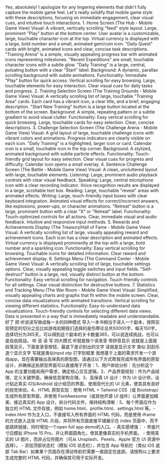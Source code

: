 Yes, absolutely! I apologize for any lingering elements that didn't fully capture the mobile game feel. Let's really solidify that mobile game style with these descriptions, focusing on immediate engagement, clear visual cues, and intuitive touch interactions. 1. Home Screen (The Hub - Mobile Game View) Visual: A vibrant, vertically scrolling "feed" style layout. Large, prominent "Play" button at the bottom center. User avatar is a customizable, large, touchable character icon at the top. Virtual currency is displayed with a large, bold number and a small, animated gem/coin icon. "Daily Quest" cards with bright, animated icons and clear, concise task descriptions. "Training Arena" is a simple, visually appealing progress bar with animated icons representing milestones. "Recent Expeditions" are small, touchable character icons with a subtle glow. "Daily Training" is a large, central, pulsating button with a clear "Start" label. Background: A dynamic, parallax scrolling background with subtle animations. Functionality: Immediate "Play" button for quick access. Vertical scrolling for easy browsing. Large, touchable elements for easy interaction. Clear visual cues for daily tasks and progress. 2. Training Selection Screen (The Training Grounds - Mobile Game View) Visual: A vertically scrolling list of large, touchable "Training Area" cards. Each card has a vibrant icon, a clear title, and a brief, engaging description. "Start New Training" button is a large button located at the bottom of the screen. Background: A simple, repeating pattern or a subtle gradient to avoid visual clutter. Functionality: Easy vertical scrolling for quick browsing. Large, touchable cards for easy selection. Clear, concise descriptions. 3. Challenge Selection Screen (The Challenge Arena - Mobile Game View) Visual: A grid layout of large, touchable challenge icons with vibrant colors and animations. Progress indicators are clearly visible on each icon. "Daily Training" is a highlighted, larger icon or card. Calendar icon is a small, touchable icon in the top corner. Background: A stylized, animated background with subtle particle effects. Functionality: Touch-friendly grid layout for easy selection. Clear visual cues for progress and difficulty. Calendar icon opens a small overlay. 4. Sentence Challenge Screen (The Battle - Mobile Game View) Visual: A clean, uncluttered layout with large, touchable elements. Listening: Large, prominent audio playback controls with clear visual feedback. Speaking: Large, central microphone icon with a clear recording indicator. Voice recognition results are displayed in a large, scrollable text box. Reading: Large, touchable "reveal" areas with animated effects. Writing: Large, touch-friendly input boxes with clear keyboard integration. Animated visual effects for correct/incorrect answers, like explosions, power-ups, or character animations. "Retreat" button is a large, prominent button with a clear "X" or "Retreat" label. Functionality: Touch-optimized controls for all actions. Clear, immediate visual and audio feedback. Intuitive and responsive input methods. 5. Rewards and Achievements Display (The Treasury/Hall of Fame - Mobile Game View) Visual: A vertically scrolling list of large, visually appealing reward and achievement icons. Each icon has a clear description and animated effects. Virtual currency is displayed prominently at the top with a large, bold number and a sparkling icon. Functionality: Easy vertical scrolling for browsing. Touchable icons for detailed information. Clear reward and achievement display. 6. Settings Menu (The Command Center - Mobile Game View) Visual: A vertically scrolling list of large, touchable settings options. Clear, visually appealing toggle switches and input fields. "Self-destruct" button is a large, red, visually distinct button at the bottom. Functionality: Easy vertical scrolling for navigation. Touch-friendly controls for all settings. Clear visual distinction for destructive buttons. 7. Statistics and Tracking Menu (The War Room - Mobile Game View) Visual: Simplified, visually appealing charts and graphs that fit within the mobile screen. Clear, concise data visualizations with animated transitions. Vertical scrolling for viewing different statistics. Functionality: Easy-to-understand data visualizations. Touch-friendly controls for selecting different data views. Data is presented in a way that is immediately readable and understandable. 好了 把 听说读写做成每一关的四种模式 导入一本书相当于进入一个副本，按照实现预定的切分之后比如游戏初期我们选择的是伤寒论总共50000字，每天150字，选择切分为365天，可以得到这个副本的关卡数量365，可以说连续挑战，也可以是自由挑战。 听 说 读 写 四大模式 听就是挨个读发音 带拼音显示 说就是上面是段落显示，下面是录音按钮，最底下是识别出的文字 读就是显示文字 类似 刮刮乐逐个显示文字 写就是类似input otp 打字到框里 我想基于上面的需求开发一个游戏app，现在需要输出高保真的原型图，请通过以下方式帮我完成所有界面的原型设计，并确保这些原型界面可以直接用于开发：1、用户体验分析：先分析这个 App 的主要功能和用户需求，确定核心交互逻辑。2、产品界面规划：作为产品经理，定义关键界面，确保信息架构合理。3、高保真 UI 设计：作为 UI 设计师，设计贴近真实 iOS/Android 设计规范的界面，使用现代化的 UI 元素，使其具有良好的视觉体验。4、HTML 原型实现：使用 HTML + Tailwind CSS（或 Bootstrap）生成所有原型界面，并使用 FontAwesome（或其他开源 UI 组件）让界面更加精美、接近真实的 App 设计。拆分代码文件，保持结构清晰：5、每个界面应作为独立的 HTML 文件存放，例如 home.html、profile.html、settings.html 等。- index.html 作为主入口，不直接写入所有界面的 HTML 代码，而是使用 iframe 的方式嵌入这些 HTML 片段，并将所有页面直接平铺展示在 index 页面中，而不是跳转链接，同时增加一个open full app demo的入口。- 真实感增强：  - 界面尺寸应模拟 iPhone 15 Pro，并让界面圆角化，使其更像真实的手机界面。  - 使用真实的 UI 图片，而非占位符图片（可从 Unsplash、Pexels、Apple 官方 UI 资源中选择）。  - 添加顶部状态栏（模拟 iOS 状态栏），并包含 App 导航栏（类似 iOS 底部 Tab Bar）如果某个页面存在滑动导航栏需要一直固定在底部。请按照以上要求生成完整的 HTML 代码，并确保其可用于实际开发。 

